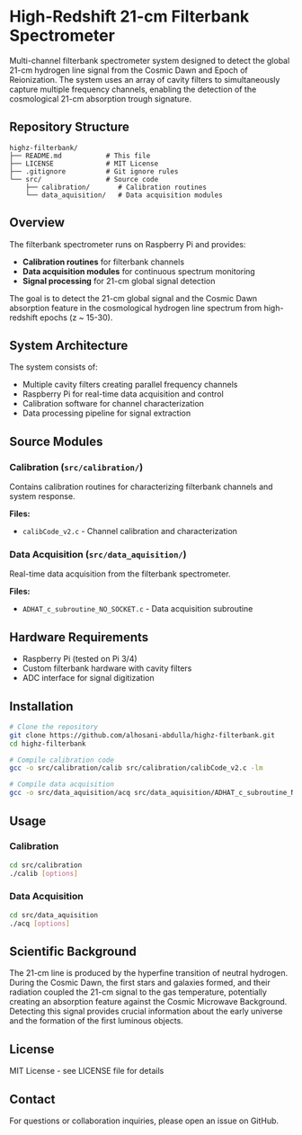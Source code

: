 # High-Redshift 21-cm Filterbank Spectrometer

Multi-channel filterbank spectrometer system designed to detect the global 21-cm hydrogen line signal from the Cosmic Dawn and Epoch of Reionization. The system uses an array of cavity filters to simultaneously capture multiple frequency channels, enabling the detection of the cosmological 21-cm absorption trough signature.

## Repository Structure

```
highz-filterbank/
├── README.md           # This file
├── LICENSE             # MIT License
├── .gitignore          # Git ignore rules
└── src/                # Source code
    ├── calibration/       # Calibration routines
    └── data_aquisition/   # Data acquisition modules
```

## Overview

The filterbank spectrometer runs on Raspberry Pi and provides:
- **Calibration routines** for filterbank channels
- **Data acquisition modules** for continuous spectrum monitoring  
- **Signal processing** for 21-cm global signal detection

The goal is to detect the 21-cm global signal and the Cosmic Dawn absorption feature in the cosmological hydrogen line spectrum from high-redshift epochs (z ~ 15-30).

## System Architecture

The system consists of:
- Multiple cavity filters creating parallel frequency channels
- Raspberry Pi for real-time data acquisition and control
- Calibration software for channel characterization
- Data processing pipeline for signal extraction

## Source Modules

### Calibration (`src/calibration/`)
Contains calibration routines for characterizing filterbank channels and system response.

**Files:**
- `calibCode_v2.c` - Channel calibration and characterization

### Data Acquisition (`src/data_aquisition/`)
Real-time data acquisition from the filterbank spectrometer.

**Files:**
- `ADHAT_c_subroutine_NO_SOCKET.c` - Data acquisition subroutine

## Hardware Requirements

- Raspberry Pi (tested on Pi 3/4)
- Custom filterbank hardware with cavity filters
- ADC interface for signal digitization

## Installation

```bash
# Clone the repository
git clone https://github.com/alhosani-abdulla/highz-filterbank.git
cd highz-filterbank

# Compile calibration code
gcc -o src/calibration/calib src/calibration/calibCode_v2.c -lm

# Compile data acquisition
gcc -o src/data_aquisition/acq src/data_aquisition/ADHAT_c_subroutine_NO_SOCKET.c -lm
```

## Usage

### Calibration
```bash
cd src/calibration
./calib [options]
```

### Data Acquisition
```bash
cd src/data_aquisition
./acq [options]
```

## Scientific Background

The 21-cm line is produced by the hyperfine transition of neutral hydrogen. During the Cosmic Dawn, the first stars and galaxies formed, and their radiation coupled the 21-cm signal to the gas temperature, potentially creating an absorption feature against the Cosmic Microwave Background. Detecting this signal provides crucial information about the early universe and the formation of the first luminous objects.

## License

MIT License - see LICENSE file for details

## Contact

For questions or collaboration inquiries, please open an issue on GitHub.
